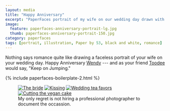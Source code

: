 ```yaml
---
layout: media
title: "Happy Anniversary"
excerpt: "PaperFaces portrait of my wife on our wedding day drawn with Paper by 53 on an iPad."
image: 
  feature: paperfaces-anniversary-portrait-lg.jpg
  thumb: paperfaces-anniversary-portrait-150.jpg
category: paperfaces
tags: [portrait, illustration, Paper by 53, black and white, romance]
---
```


Nothing says romance quite like drawing a faceless portrait of your wife on your wedding day. Happy Anniversary [Wendy](http://2littlerosebuds.com) --- and as your friend [Toodee](http://uncyclopedia.wikia.com/wiki/Yo_Gabba_Gabba!) would say, "Keep on Jumping."

{% include paperfaces-boilerplate-2.html %}

<figure class="half">
	<a href="{{ site.url }}/images/roycroft-wedding-1-lg.jpg"><img src="{{ site.url }}/images/roycroft-wedding-1.jpg" alt="The bride"></a>
	<a href="{{ site.url }}/images/roycroft-wedding-2.jpg"><img src="{{ site.url }}/images/roycroft-wedding-2.jpg" alt="Kissing"></a>
	<a href="{{ site.url }}/images/roycroft-wedding-3.jpg"><img src="{{ site.url }}/images/roycroft-wedding-3.jpg" alt="Wedding tea favors"></a>
	<a href="{{ site.url }}/images/roycroft-wedding-4.jpg"><img src="{{ site.url }}/images/roycroft-wedding-4.jpg" alt="Cutting the vegan cake"></a>
	<figcaption>My only regret is not hiring a professional photographer to document the occassion.</figcaption>
</figure>